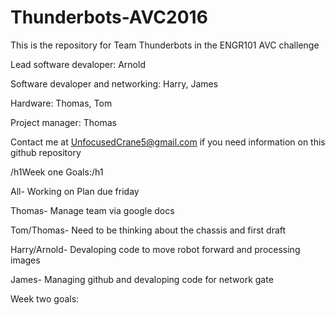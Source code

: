 # Thunderbots-AVC2016
This is the repository for Team Thunderbots in the ENGR101 AVC challenge

Lead software devaloper: Arnold 

Software devaloper and networking: Harry, James

Hardware: Thomas, Tom

Project manager: Thomas

Contact me at UnfocusedCrane5@gmail.com if you need information on this github repository


/h1Week one Goals:/h1

All- Working on Plan due friday 

Thomas- Manage team via google docs

Tom/Thomas- Need to be thinking about the chassis and first draft

Harry/Arnold- Devaloping code to move robot forward and processing images

James- Managing github and devaloping code for network gate


Week two goals:
